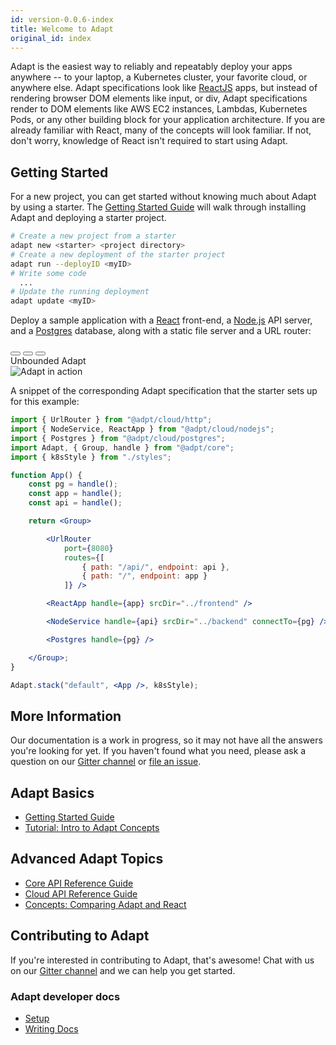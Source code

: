 ```yaml
---
id: version-0.0.6-index
title: Welcome to Adapt
original_id: index
---
```

<!-- DOCTOC SKIP -->

Adapt is the easiest way to reliably and repeatably deploy your apps anywhere -- to your laptop, a Kubernetes cluster, your favorite cloud, or anywhere else. Adapt specifications look like [ReactJS](https://reactjs.org) apps, but instead of rendering browser DOM elements like input, or div, Adapt specifications render to DOM elements like AWS EC2 instances, Lambdas, Kubernetes Pods, or any other building block for your application architecture.  If you are already familiar with React, many of the concepts will look familiar. If not, don't worry, knowledge of React isn't required to start using Adapt.

## Getting Started
For a new project, you can get started without knowing much about Adapt by using a starter.  The [Getting Started Guide](https://adaptjs.org/docs/getting_started) will walk through installing Adapt and deploying a starter project.
```bash
# Create a new project from a starter
adapt new <starter> <project directory>
# Create a new deployment of the starter project
adapt run --deployID <myID>
# Write some code
  ...
# Update the running deployment
adapt update <myID>
```

Deploy a sample application with a [React](https://reactjs.org) front-end, a [Node.js](https://nodejs.org) API server, and a [Postgres](https://postgresql.org) database, along with a static file server and a URL router:

<div class="term term-demo center-block">
    <div class="term-header">
        <button class="term-header-button term-header-button-close"></button>
        <button class="term-header-button term-header-button-minimize"></button>
        <button class="term-header-button term-header-button-expand"></button>
        <div class="term-header-title">
            <span>Unbounded Adapt</span>
        </div>
    </div>
    <div class="term-content">
        <!-- NOTE: Workaround for docusaurus not re-writing URLs in HTML blocks
          -- is to use an absolute path, but this will always be the "next"
          -- version of the image.
          -->
        <img src="https://adaptjs.org/docs/assets/getting_started/adapt-demo-scaled.gif" alt="Adapt in action">
    </div>
</div>


A snippet of the corresponding Adapt specification that the starter sets up for this example:
```jsx
import { UrlRouter } from "@adpt/cloud/http";
import { NodeService, ReactApp } from "@adpt/cloud/nodejs";
import { Postgres } from "@adpt/cloud/postgres";
import Adapt, { Group, handle } from "@adpt/core";
import { k8sStyle } from "./styles";

function App() {
    const pg = handle();
    const app = handle();
    const api = handle();

    return <Group>

        <UrlRouter
            port={8080}
            routes={[
                { path: "/api/", endpoint: api },
                { path: "/", endpoint: app }
            ]} />

        <ReactApp handle={app} srcDir="../frontend" />

        <NodeService handle={api} srcDir="../backend" connectTo={pg} />

        <Postgres handle={pg} />

    </Group>;
}

Adapt.stack("default", <App />, k8sStyle);
```

## More Information

Our documentation is a work in progress, so it may not have all the answers you're looking for yet.
If you haven't found what you need, please ask a question on our [Gitter channel](https://gitter.im/UnboundedSystems/Adapt) or [file an issue](https://gitlab.com/unboundedsystems/adapt/issues).

## Adapt Basics
- [Getting Started Guide](getting_started/index.md)
- [Tutorial: Intro to Adapt Concepts](tutorial_concepts/index.md)

## Advanced Adapt Topics
- [Core API Reference Guide](api/core/index.md)
- [Cloud API Reference Guide](api/cloud/index.md)
- [Concepts: Comparing Adapt and React](comparing_react/index.md)

## Contributing to Adapt

If you're interested in contributing to Adapt, that's awesome!
Chat with us on our [Gitter channel](https://gitter.im/UnboundedSystems/Adapt) and we can help you get started.

### Adapt developer docs
- [Setup](developer/setup.md)
- [Writing Docs](developer/writing_docs.md)

